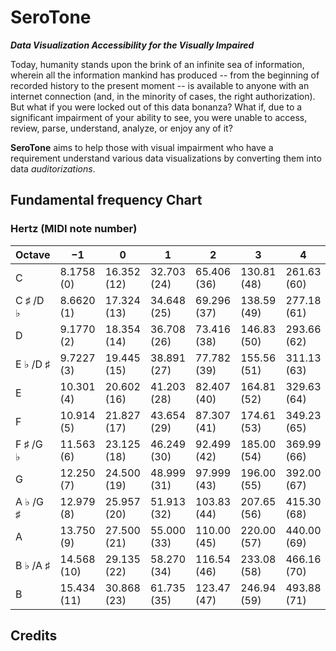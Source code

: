 ﻿# SeroTone
_**Data Visualization Accessibility for the Visually Impaired**_

Today, humanity stands upon the brink of an infinite sea of information, wherein all the information mankind has produced -- from the beginning of recorded history to the present moment -- is available to anyone with an internet connection (and, in the minority of cases, the right authorization).  But what if you were locked out of this data bonanza?  What if, due to a significant impairment of your ability to see, you were unable to access, review, parse, understand, analyze, or enjoy any of it?

**SeroTone** aims to help those with visual impairment who have a requirement understand various data visualizations by converting them into data _auditorizations_.

## Fundamental frequency Chart
### Hertz (MIDI note number)

| Octave 		| −1 			| 0 		  | 1    		| 2 		  | 3 			| 4 		  | 5 			| 6 		  | 7 				| 8 		   | 9 				| 10 	   |
| ----- 		| --- 			| --- 		  | --- 		| --- 		  | --- 		| --- 		  | --- 		| --- 		  | --- 			| --- 		   | --- 			| --- 	   |
| C 			| 8.1758 (0) 	| 16.352 (12) | 32.703 (24) | 65.406 (36) | 130.81 (48) | 261.63 (60) | 523.25 (72) | 1046.5 (84) | 2093.0 (96) 	| 4186.0 (108) | 8372.0 (120)	| 16744 () |
| C ♯ /D ♭  	| 8.6620 (1) 	| 17.324 (13) | 34.648 (25) | 69.296 (37) | 138.59 (49) | 277.18 (61) | 554.37 (73) | 1108.7 (85) | 2217.5 (97) 	| 4434.9 (109) | 8869.8 (121)	| 17740 () |
| D 			| 9.1770 (2) 	| 18.354 (14) | 36.708 (26) | 73.416 (38) | 146.83 (50) | 293.66 (62) | 587.33 (74) | 1174.7 (86) | 2349.3 (98) 	| 4698.6 (110) | 9397.3 (122)	| 18795 () |
| E ♭ /D ♯  	| 9.7227 (3) 	| 19.445 (15) | 38.891 (27) | 77.782 (39) | 155.56 (51) | 311.13 (63) | 622.25 (75) | 1244.5 (87) | 2489.0 (99) 	| 4978.0 (111) | 9956.1 (123)	| 19912 () |
| E 			| 10.301 (4) 	| 20.602 (16) | 41.203 (28) | 82.407 (40) | 164.81 (52) | 329.63 (64) | 659.26 (76) | 1318.5 (88) | 2637.0 (100)	| 5274.0 (112) | 10548 (124) 	| 21096 () |
| F 			| 10.914 (5) 	| 21.827 (17) | 43.654 (29) | 87.307 (41) | 174.61 (53) | 349.23 (65) | 698.46 (77) | 1396.9 (89) | 2793.8 (101)	| 5587.7 (113) | 11175 (125) 	| 22351 () |
| F ♯ /G ♭  	| 11.563 (6) 	| 23.125 (18) | 46.249 (30) | 92.499 (42) | 185.00 (54) | 369.99 (66) | 739.99 (78) | 1480.0 (90) | 2960.0 (102)	| 5919.9 (114) | 11840 (126) 	| 23680 () |
| G 			| 12.250 (7) 	| 24.500 (19) | 48.999 (31) | 97.999 (43) | 196.00 (55) | 392.00 (67) | 783.99 (79) | 1568.0 (91) | 3136.0 (103)	| 6271.9 (115) | 12544 (127) 	| 25088 () |
| A ♭ /G ♯  	| 12.979 (8) 	| 25.957 (20) | 51.913 (32) | 103.83 (44) | 207.65 (56) | 415.30 (68) | 830.61 (80) | 1661.2 (92) | 3322.4 (104)	| 6644.9 (116) | 13290() 		| 26580 () |
| A 			| 13.750 (9) 	| 27.500 (21) | 55.000 (33) | 110.00 (45) | 220.00 (57) | 440.00 (69) | 880.00 (81) | 1760.0 (93) | 3520.0 (105)	| 7040.0 (117) | 14080 () 		| 28160 () |
| B ♭ /A ♯  	| 14.568 (10)	| 29.135 (22) | 58.270 (34) | 116.54 (46) | 233.08 (58) | 466.16 (70) | 932.33 (82) | 1864.7 (94) | 3729.3 (106)	| 7458.6 (118) | 14917 () 		| 29834 () |
| B 			| 15.434 (11)	| 30.868 (23) | 61.735 (35) | 123.47 (47) | 246.94 (59) | 493.88 (71) | 987.77 (83) | 1975.5 (95) | 3951.1 (107)	| 7902.1 (119) | 15804 () 		| 31609 () |



## Credits

